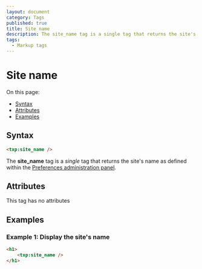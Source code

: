 ```yaml
---
layout: document
category: Tags
published: true
title: Site name
description: The site_name tag is a single tag that returns the site's name as defined within the Preferences administration panel.
tags:
  - Markup tags
---
```


# Site name

On this page:

* [Syntax](#syntax)
* [Attributes](#attributes)
* [Examples](#examples)

## Syntax

~~~ html
<txp:site_name />
~~~

The **site_name** tag is a *single* tag that returns the site's name as defined within the [Preferences administration panel](https://docs.textpattern.io/administration/preferences-panel).

## Attributes

This tag has no attributes

## Examples

### Example 1: Display the site's name

~~~ html
<h1>
    <txp:site_name />
</h1>
~~~
